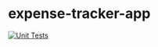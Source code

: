 # expense-tracker-app

[![Unit Tests](https://github.com/ntruter42/expense-tracker-app/actions/workflows/node.js.yml/badge.svg)](https://github.com/ntruter42/expense-tracker-app/actions/workflows/node.js.yml)
